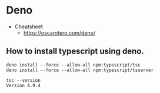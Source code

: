 # Deno

* Cheatsheet
  * https://oscarotero.com/deno/

## How to install typescript using deno.

```
deno install --force --allow-all npm:typescript/tsc
deno install --force --allow-all npm:typescript/tsserver
```

```
tsc --version
Version 4.9.4
```

